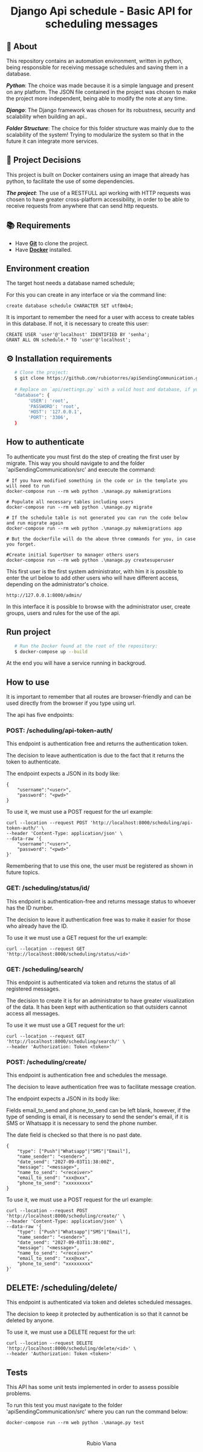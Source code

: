 <h1 align="center">
   Django Api schedule - Basic API for scheduling messages
</h1>

## :page_with_curl: About
This repository contains an automation environment, written in python, being responsible for receiving message schedules and saving them in a database.

***Python***: The choice was made because it is a simple language and present on any platform. The JSON file contained in the project was chosen to make the project more independent, being able to modify the note at any time.

***Django***: The Django framework was chosen for its robustness, security and scalability when building an api..

***Folder Structure***: The choice for this folder structure was mainly due to the scalability of the system! Trying to modularize the system so that in the future it can integrate more services.

## :scroll: Project Decisions

This project is built on Docker containers using an image that already has python, to facilitate the use of some dependencies.

***The project***: The use of a RESTFULL api working with HTTP requests was chosen to have greater cross-platform accessibility, in order to be able to receive requests from anywhere that can send http requests.


## :books: Requirements
- Have [**Git**](https://git-scm.com/) to clone the project.
- Have [**Docker**](https://www.docker.com/) installed.

## Environment creation

The target host needs a database named schedule;

For this you can create in any interface or via the command line:

```
create database schedule CHARACTER SET utf8mb4;
```
It is important to remember the need for a user with access to create tables in this database. If not, it is necessary to create this user:

```
CREATE USER 'user'@'localhost' IDENTIFIED BY 'senha';
GRANT ALL ON schedule.* TO 'user'@'localhost';
```

## :gear: Installation requirements
``` bash
   # Clone the project:
   $ git clone https://github.com/rubiotorres/apiSendingCommunication.git
   
   # Replace on `api/settings.py` with a valid host and database, if you want run on docker with localhost use `host.docker.internal` as host
   "database": {
        'USER': 'root',
        'PASSWORD': 'root',
        'HOST': '127.0.0.1',
        'PORT': '3306',
   }
```

## How to authenticate
To authenticate you must first do the step of creating the first user by migrate.
This way you should navigate to and the folder 'apiSendingCommunication/src' and execute the command:

```
# If you have modified something in the code or in the template you will need to run
docker-compose run --rm web python .\manage.py makemigrations

# Populate all necessary tables including users
docker-compose run --rm web python .\manage.py migrate

# If the schedule table is not generated you can run the code below and run migrate again
docker-compose run --rm web python .\manage.py makemigrations app

# But the dockerfile will do the above three commands for you, in case you forget.

#Create initial SuperUser to manager others users
docker-compose run --rm web python .\manage.py createsuperuser
```
This first user is the first system administrator, with him it is possible to enter the url below to add other users who will have different access, depending on the administrator's choice.

```
http://127.0.0.1:8000/admin/
```
In this interface it is possible to browse with the administrator user, create groups, users and rules for the use of the api.

## Run project
``` bash
   # Run the Docker found at the root of the repository:
   $ docker-compose up --build
```
At the end you will have a service running in backgroud.


## How to use

It is important to remember that all routes are browser-friendly and can be used directly from the browser if you type using url.

The api has five endpoints:

### POST: /scheduling/api-token-auth/

This endpoint is authentication free and returns the authentication token.

The decision to leave authentication is due to the fact that it returns the token to authenticate.

The endpoint expects a JSON in its body like:

```
{
    "username":"<user>",
    "password": "<pwd>"
}
```

To use it, we must use a POST request for the url example:

```
curl --location --request POST 'http://localhost:8000/scheduling/api-token-auth/' \
--header 'Content-Type: application/json' \
--data-raw '{
    "username":"<user>",
    "password": "<pwd>"
}'
```

Remembering that to use this one, the user must be registered as shown in future topics.

### GET: /scheduling/status/id/<id> 
This endpoint is authentication-free and returns message status to whoever has the ID number.

The decision to leave it authentication free was to make it easier for those who already have the ID.

To use it we must use a GET request for the url example:

```
curl --location --request GET 'http://localhost:8000/scheduling/status/<id>'
```

### GET: /scheduling/search/
This endpoint is authenticated via token and returns the status of all registered messages.

The decision to create it is for an administrator to have greater visualization of the data. It has been kept with authentication so that outsiders cannot access all messages.

To use it we must use a GET request for the url:

```
curl --location --request GET 'http://localhost:8000/scheduling/search/' \
--header 'Authorization: Token <token>'
```
### POST: /scheduling/create/

This endpoint is authentication free and schedules the message.

The decision to leave authentication free was to facilitate message creation.

The endpoint expects a JSON in its body like:

Fields email_to_send and phone_to_send can be left blank, however, if the type of sending is email, it is necessary to send the sender's email, if it is SMS or Whatsapp it is necessary to send the phone number.

The date field is checked so that there is no past date.

```
{
    "type": ["Push"|"Whatsapp"|"SMS"|"Email"],
    "name_sender": "<sender>",
    "date_send": "2027-09-03T11:38:00Z",
    "message": "<message>",
    "name_to_send": "<receiver>"
    "email_to_send": "xxx@xxx",
    "phone_to_send": "xxxxxxxxx"
}
```

To use it, we must use a POST request for the url example:

```
curl --location --request POST 'http://localhost:8000/scheduling/create/' \
--header 'Content-Type: application/json' \
--data-raw '{
    "type": ["Push"|"Whatsapp"|"SMS"|"Email"],
    "name_sender": "<sender>",
    "date_send": "2027-09-03T11:38:00Z",
    "message": "<message>",
    "name_to_send": "<receiver>"
    "email_to_send": "xxx@xxx",
    "phone_to_send": "xxxxxxxxx"
}'
```

## DELETE: /scheduling/delete/

This endpoint is authenticated via token and deletes scheduled messages.

The decision to keep it protected by authentication is so that it cannot be deleted by anyone.

To use it, we must use a DELETE request for the url:

```
curl --location --request DELETE 'http://localhost:8000/scheduling/delete/<id>' \
--header 'Authorization: Token <token>'
```

## Tests

This API has some unit tests implemented in order to assess possible problems.

To run this test you must navigate to the folder 'apiSendingCommunication/src' where you can run the command below:

```
docker-compose run --rm web python .\manage.py test
```
<h1></h1>

<p align="center">Rubio Viana</p>
